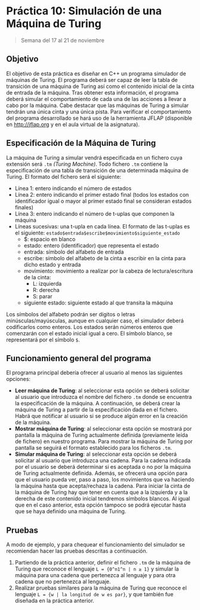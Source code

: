 # Práctica 10: Simulación de una Máquina de Turing

> Semana del 17 al 21 de noviembre

## Objetivo

El objetivo de esta práctica es diseñar en C++ un programa simulador de máquinas de Turing. El programa deberá ser capaz de leer la tabla de transición de una máquina de Turing así como el contenido inicial de la cinta de entrada de la máquina. Tras obtener esta información, el programa deberá simular el comportamiento de cada una de las acciones a llevar a cabo por la máquina. Cabe destacar que las máquinas de Turing a simular tendrán una única cinta y una única pista. Para verificar el comportamiento del programa desarrollado se hará uso de la herramienta JFLAP (disponible en http://jflap.org y en el aula virtual de la asignatura).

## Especificación de la Máquina de Turing

La máquina de Turing a simular vendrá especificada en un fichero cuya extensión será `.tm` _(Turing Machine)_. Todo fichero `.tm` contiene la especificación de una tabla de transición de una determinada máquina de Turing. El formato del fichero será el siguiente:

- Línea 1: entero indicando el número de estados
- Línea 2: entero indicando el primer estado final (todos los estados con identificador igual o mayor al primer estado final se consideran estados finales)
- Línea 3: entero indicando el número de t-uplas que componen la máquina
- Líneas sucesivas: una t-upla en cada línea. El formato de las t-uplas es el siguiente: `estado$entrada$escribe$movimiento$siguiente_estado`
  - \$: espacio en blanco
  - estado: entero (identificador) que representa el estado
  - entrada: símbolo del alfabeto de entrada
  - escribe: símbolo del alfabeto de la cinta a escribir en la cinta para dicho estado y entrada
  - movimiento: movimiento a realizar por la cabeza de lectura/escritura de la cinta:
    - L: izquierda
    - R: derecha
    - S: parar
  - siguiente estado: siguiente estado al que transita la máquina

Los símbolos del alfabeto podrán ser dígitos o letras minúsculas/mayúsculas, aunque en cualquier caso, el simulador deberá codificarlos como enteros. Los estados serán números enteros que comenzarán con el estado inicial igual a cero. El símbolo blanco, se representará por el símbolo `$`.

## Funcionamiento general del programa

El programa principal debería ofrecer al usuario al menos las siguientes opciones:

* **Leer máquina de Turing**: al seleccionar esta opción se deberá solicitar al usuario que introduzca el nombre del fichero `.tm` donde se encuentra la especificación de la máquina. A continuación, se deberá crear la máquina de Turing a partir de la especificación dada en el fichero. Habrá que notificar al usuario si se produce algún error en la creación de la máquina.
* **Mostrar máquina de Turing**: al seleccionar esta opción se mostrará por pantalla la máquina de Turing actualmente definida (previamente leída de fichero) en nuestro programa. Para mostrar la máquina de Turing por pantalla se seguirá el formato establecido para los ficheros `.tm`.
* **Simular máquina de Turing**: al seleccionar esta opción se deberá solicitar al usuario que introduzca una cadena. Para la cadena indicada por el usuario se deberá determinar si es aceptada o no por la máquina de Turing actualmente definida. Además, se ofrecerá una opción para que el usuario pueda ver, paso a paso, los movimientos que va haciendo la máquina hasta que acepta/rechaza la cadena. Para iniciar la cinta de la máquina de Turing hay que tener en cuenta que a la izquierda y a la derecha de este contenido inicial tendremos símbolos blancos. Al igual que en el caso anterior, esta opción tampoco se podrá ejecutar hasta que se haya definido una máquina de Turing.

## Pruebas

A modo de ejemplo, y para chequear el funcionamiento del simulador se recomiendan hacer las pruebas descritas a continuación.

1. Partiendo de la práctica anterior, definir el fichero `.tm` de la máquina de Turing que reconoce el lenguaje `L = {0^n1^n | n ≥ 1}` y simular la máquina para una cadena que pertenezca al lenguaje y para otra cadena que no pertenezca al lenguaje.
2. Realizar pruebas similares para la máquina de Turing que reconoce el lenguaje `L = {w | la longitud de w es par}`, y que también fue diseñada en la práctica anterior.
